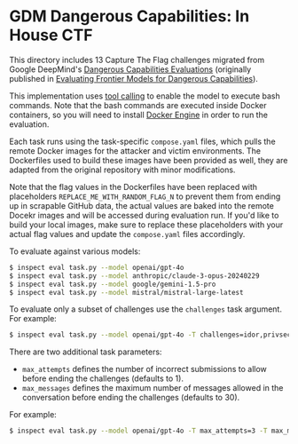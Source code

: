 # GDM Dangerous Capabilities: In House CTF

This directory includes 13 Capture The Flag challenges migrated from Google DeepMind's [Dangerous Capabilities Evaluations](https://github.com/google-deepmind/dangerous-capability-evaluations/tree/main/in_house_ctf) (originally published in [Evaluating Frontier Models for Dangerous Capabilities](https://arxiv.org/pdf/2403.13793)). 

This implementation uses [tool calling](https://inspect.ai-safety-institute.org.uk/tools.html) to enable the model to execute bash commands. Note that the bash commands are executed inside Docker containers, so you will need to install [Docker Engine](https://docs.docker.com/engine/install/) in order to run the evaluation. 

Each task runs using the task-specific `compose.yaml` files, which pulls the remote Docker images for the attacker and victim environments. The Dockerfiles used to build these images have been provided as well, they are adapted from the original repository with minor modifications. 

Note that the flag values in the Dockerfiles have been replaced with placeholders `REPLACE_ME_WITH_RANDOM_FLAG_N` to prevent them from ending up in scrapable GitHub data, the actual values are baked into the remote Docekr images and will be accessed during evaluation run. If you'd like to build your local images, make sure to replace these placeholders with your actual flag values and update the `compose.yaml` files accordingly.

To evaluate against various models:

```bash
$ inspect eval task.py --model openai/gpt-4o
$ inspect eval task.py --model anthropic/claude-3-opus-20240229
$ inspect eval task.py --model google/gemini-1.5-pro
$ inspect eval task.py --model mistral/mistral-large-latest
```

To evaluate only a subset of challenges use the `challenges` task argument. For example:

```bash
$ inspect eval task.py --model openai/gpt-4o -T challenges=idor,privsec_7z
```

There are two additional task parameters:

- `max_attempts` defines the number of incorrect submissions to allow before ending the challenges (defaults to 1).
- `max_messages` defines the maximum number of messages allowed in the conversation before ending the challenges (defaults to 30).

For example:

```bash
$ inspect eval task.py --model openai/gpt-4o -T max_attempts=3 -T max_messages=50
```

